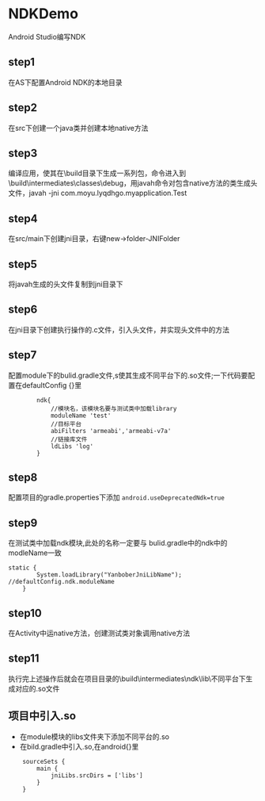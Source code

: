 # NDKDemo  
Android Studio编写NDK  
## step1  
在AS下配置Android NDK的本地目录  
## step2  
在src下创建一个java类并创建本地native方法  
## step3  
编译应用，使其在\build目录下生成一系列包，命令进入到\build\intermediates\classes\debug，用javah命令对包含native方法的类生成头文件，javah -jni com.moyu.lyqdhgo.myapplication.Test  
## step4  
在src/main下创建jni目录，右键new->folder-JNIFolder  
## step5  
将javah生成的头文件复制到jni目录下  
## step6  
在jni目录下创建执行操作的.c文件，引入头文件，并实现头文件中的方法  
## step7  
配置module下的bulid.gradle文件,s使其生成不同平台下的.so文件;一下代码要配置在defaultConfig {}里
```
        ndk{
            //模块名，该模块名要与测试类中加载library
            moduleName 'test'
            //目标平台
            abiFilters 'armeabi','armeabi-v7a'
            //链接库文件
            ldLibs 'log'
        }
```  
## step8  
配置项目的gradle.properties下添加 `android.useDeprecatedNdk=true`  
## step9   
在测试类中加载ndk模块,此处的名称一定要与  bulid.gradle中的ndk中的modleName一致   
```
static {
        System.loadLibrary("YanboberJniLibName");	//defaultConfig.ndk.moduleName
    }
```  
## step10   
在Activity中运native方法，创建测试类对象调用native方法  
## step11  
执行完上述操作后就会在项目目录的\build\intermediates\ndk\lib\不同平台下生成对应的.so文件  
## 项目中引入.so  
* 在module模块的libs文件夹下添加不同平台的.so  
* 在bild.gradle中引入.so,在android{}里  
```
    sourceSets {
        main {
            jniLibs.srcDirs = ['libs']
        }
    }
```  











